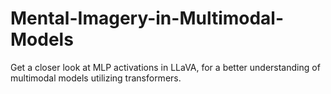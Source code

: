 # Mental-Imagery-in-Multimodal-Models
Get a closer look at MLP activations in LLaVA, for a better understanding of multimodal models utilizing transformers.
